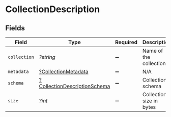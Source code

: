 # CollectionDescription


## Fields

| Field                                                                              | Type                                                                               | Required                                                                           | Description                                                                        |
| ---------------------------------------------------------------------------------- | ---------------------------------------------------------------------------------- | ---------------------------------------------------------------------------------- | ---------------------------------------------------------------------------------- |
| `collection`                                                                       | *?string*                                                                          | :heavy_minus_sign:                                                                 | Name of the collection.                                                            |
| `metadata`                                                                         | [?CollectionMetadata](../../models/shared/CollectionMetadata.md)                   | :heavy_minus_sign:                                                                 | N/A                                                                                |
| `schema`                                                                           | [?CollectionDescriptionSchema](../../models/shared/CollectionDescriptionSchema.md) | :heavy_minus_sign:                                                                 | Collections schema                                                                 |
| `size`                                                                             | *?int*                                                                             | :heavy_minus_sign:                                                                 | Collection size in bytes                                                           |